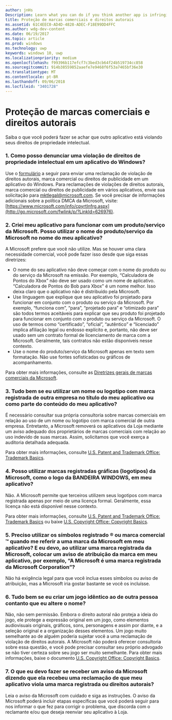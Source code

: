 ```yaml
---
author: jnHs
Description: Learn what you can do if you think another app is infringing on your intellectual property rights.
title: Proteção de marcas comerciais e direitos autorais
ms.assetid: 61C4EEC0-AD4D-4828-ADEC-F18E99DD4FFC
ms.author: wdg-dev-content
ms.date: 06/19/2017
ms.topic: article
ms.prod: windows
ms.technology: uwp
keywords: windows 10, uwp
ms.localizationpriority: medium
ms.openlocfilehash: f99396b117efcf7c3bed3cb64f24b519734cc858
ms.sourcegitcommit: 914b38559852aaefe7e9468f6f53a7465bf36e30
ms.translationtype: MT
ms.contentlocale: pt-BR
ms.lasthandoff: 09/06/2018
ms.locfileid: "3401728"
---
```

# <a name="trademark-and-copyright-protection"></a>Proteção de marcas comerciais e direitos autorais


Saiba o que você poderá fazer se achar que outro aplicativo está violando seus direitos de propriedade intelectual.

### <a name="1-how-may-i-report-an-infringement-of-my-intellectual-property-rights-within-a-windows-app"></a>1. Como posso denunciar uma violação de direitos de propriedade intelectual em um aplicativo do Windows?


Use o [formulário](http://go.microsoft.com/fwlink/p/?LinkId=273879) a seguir para enviar uma reclamação de violação de direitos autorais, marca comercial ou direitos de publicidade em um aplicativo do Windows. Para reclamações de violações de direitos autorais, marca comercial ou direitos de publicidade em vários aplicativos, envie sua solicitação para mktlegal@microsoft.com. Se você precisar de informações adicionais sobre a política DMCA da Microsoft, visite: [https://www.microsoft.com/info/cpyrtInfrg.aspx](http://go.microsoft.com/fwlink/p/?LinkId=626976).

### <a name="2-i-created-my-app-to-work-with-a-microsoft-productservice-may-i-use-the-microsoft-productservice-name-in-the-name-of-my-app"></a>2. Criei meu aplicativo para funcionar com um produto/serviço da Microsoft. Posso utilizar o nome do produto/serviço da Microsoft no nome do meu aplicativo?


A Microsoft prefere que você não utilize. Mas se houver uma clara necessidade comercial, você pode fazer isso desde que siga essas diretrizes:

-   O nome do seu aplicativo não deve começar com o nome do produto ou do serviço da Microsoft na emissão. Por exemplo, “Calculadora de Pontos do Xbox” não deve ser usado como um nome de aplicativo. “Calculadora de Pontos do Bob para Xbox" é um nome melhor. Isso deixa claro que o aplicativo não é distribuído pela Microsoft.
-   Use linguagem que explique que seu aplicativo foi projetado para funcionar em conjunto com o produto ou serviço da Microsoft. Por exemplo, “funciona com”, “para”, “projetado para” e “otimizado para” são todos termos aceitáveis para explicar que seu produto foi projetado para funcionar em conjunto com o produto ou serviço da Microsoft. O uso de termos como “certificado”, “oficial”, “autêntico” e “licenciado” implica afiliação legal ou endosso explícito e, portanto, não deve ser usado sem um contrato formal de licenciamento de marca com a Microsoft. Geralmente, tais contratos não estão disponíveis nesse contexto.
-   Use o nome do produto/serviço da Microsoft apenas em texto sem formatação. Não use fontes sofisticadas ou gráficos de acompanhamento.

Para obter mais informações, consulte as [Diretrizes gerais de marcas comerciais da Microsoft](http://go.microsoft.com/fwlink/p/?LinkId=225434).

### <a name="3-is-it-ok-if-i-use-the-trademarked-name-or-logo-of-another-company-in-the-title-of-my-app-or-as-part-of-the-content-of-my-app"></a>3. Tudo bem se eu utilizar um nome ou logotipo com marca registrada de outra empresa no título do meu aplicativo ou como parte do conteúdo do meu aplicativo?


É necessário consultar sua própria consultoria sobre marcas comerciais em relação ao uso de um nome ou logotipo com marca comercial de outra empresa. Entretanto, a Microsoft removerá os aplicativos da Loja mediante um aviso adequado dos proprietários de marcas comerciais com relação ao uso indevido de suas marcas. Assim, solicitamos que você exerça a auditoria detalhada adequada.

Para obter mais informações, consulte [U.S. Patent and Trademark Office: Trademark Basics](http://go.microsoft.com/fwlink/p/?LinkId=225271).

### <a name="4-may-i-use-microsofts-graphical-trademarks-logos-such-as-the-windows-flag-logo-in-my-app"></a>4. Posso utilizar marcas registradas gráficas (logotipos) da Microsoft, como o logo da BANDEIRA WINDOWS, em meu aplicativo?


Não. A Microsoft permite que terceiros utilizem seus logotipos com marca registrada apenas por meio de uma licença formal. Geralmente, essa licença não está disponível nesse contexto.

Para obter mais informações, consulte [U.S. Patent and Trademark Office: Trademark Basics](http://go.microsoft.com/fwlink/p/?LinkId=225271) ou baixe [U.S. Copyright Office: Copyright Basics](http://go.microsoft.com/fwlink/p/?LinkID=225273).

### <a name="5-do-i-need-to-use-registered--or-trademark--symbols-when-i-refer-to-a-microsoft-trademark-in-my-app-and-must-i-when-using-a-microsoft-trademark-place-a-trademark-attribution-notice-in-my-app-for-example-microsoft-is-a-registered-trademark-of-the-microsoft-corporation"></a>5. Preciso utilizar os símbolos registrado ® ou marca comercial ™ quando me referir a uma marca da Microsoft em meu aplicativo? E eu devo, ao utilizar uma marca registrada da Microsoft, colocar um aviso de atribuição da marca em meu aplicativo, por exemplo, “A Microsoft é uma marca registrada da Microsoft Corporation”?


Não há exigência legal para que você inclua esses símbolos ou aviso de atribuição, mas a Microsoft iria gostar bastante se você os incluísse.

### <a name="6-is-it-ok-if-i-make-a-game-that-is-identical-to-someone-elses-game-as-long-as-i-change-the-name"></a>6. Tudo bem se eu criar um jogo idêntico ao de outra pessoa contanto que eu altere o nome?


Não, não sem permissão. Embora o direito autoral não proteja a ideia do jogo, ele protege a expressão original em um jogo, como elementos audiovisuais originais, gráficos, sons, personagens e assim por diante, e a seleção original e a organização desses elementos. Um jogo muito semelhante ao de alguém poderia sujeitar você a uma reclamação de violação de direitos autorais. A Microsoft não poderá oferecer consultoria sobre essa questão, e você pode precisar consultar seu próprio advogado se não tiver certeza sobre seu jogo ser muito semelhante. Para obter mais informações, baixe o documento [U.S. Copyright Office: Copyright Basics](http://go.microsoft.com/fwlink/p/?LinkID=225273).

### <a name="7-what-should-i-do-if-i-get-a-notice-from-microsoft-telling-me-it-has-received-a-complaint-that-my-app-infringes-a-trademark-or-copyright"></a>7. O que eu devo fazer se receber um aviso da Microsoft dizendo que ela recebeu uma reclamação de que meu aplicativo viola uma marca registrada ou direitos autorais?


Leia o aviso da Microsoft com cuidado e siga as instruções. O aviso da Microsoft poderá incluir etapas específicas que você poderá seguir para nos informar o que fez para corrigir o problema, que discorda com o reclamante e/ou que deseja reenviar seu aplicativo à Loja.

 

 




